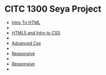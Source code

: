 # CITC 1300 Seya Project  

<ul>
    <li><a href="intro_to_html/index.html" target="_blank">Intro To HTML</a><li>
    <li><a href="HTML5_to_intro_css" target="_blank">HTML5 and Intro to CSS</a><li>
    <li><a href="adv_css" target="_blank">Advanced Css</a><li>
    <li><a href="responsive/index.html" target="_blank">Responsive</a><li>
    <li><a href="finalproject/index.html" target="_blank">Responsive</a><li>
</ul>